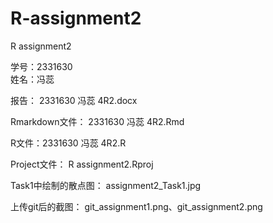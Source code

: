 # R-assignment2
R assignment2 

学号：2331630  
姓名：冯蕊 

报告： 2331630 冯蕊 4R2.docx 

Rmarkdown文件： 2331630 冯蕊 4R2.Rmd 

R文件：2331630 冯蕊 4R2.R 

Project文件： R assignment2.Rproj 
 
 
Task1中绘制的散点图： assignment2_Task1.jpg 

上传git后的截图： git_assignment1.png、git_assignment2.png 
